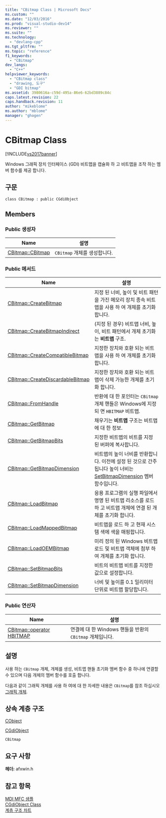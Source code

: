```yaml
---
title: "CBitmap Class | Microsoft Docs"
ms.custom: ""
ms.date: "12/03/2016"
ms.prod: "visual-studio-dev14"
ms.reviewer: ""
ms.suite: ""
ms.technology: 
  - "devlang-cpp"
ms.tgt_pltfrm: ""
ms.topic: "reference"
f1_keywords: 
  - "CBitmap"
dev_langs: 
  - "C++"
helpviewer_keywords: 
  - "CBitmap class"
  - "drawing, 도구"
  - "GDI bitmap"
ms.assetid: 3980616a-c59d-495a-86e6-62bd3889c84c
caps.latest.revision: 22
caps.handback.revision: 11
author: "mikeblome"
ms.author: "mblome"
manager: "ghogen"
---
```

# CBitmap Class
[!INCLUDE[vs2017banner](../../assembler/inline/includes/vs2017banner.md)]

Windows 그래픽 장치 인터페이스 \(GDI\) 비트맵을 캡슐화 하 고 비트맵을 조작 하는 멤버 함수를 제공 합니다.  
  
## 구문  
  
```  
class CBitmap : public CGdiObject  
```  
  
## Members  
  
### Public 생성자  
  
|Name|설명|  
|----------|--------|  
|[CBitmap::CBitmap](../Topic/CBitmap::CBitmap.md)|`CBitmap` 개체를 생성합니다.|  
  
### Public 메서드  
  
|Name|설명|  
|----------|--------|  
|[CBitmap::CreateBitmap](../Topic/CBitmap::CreateBitmap.md)|지정 된 너비, 높이 및 비트 패턴을 가진 메모리 장치 종속 비트맵을 사용 하 여 개체를 초기화 합니다.|  
|[CBitmap::CreateBitmapIndirect](../Topic/CBitmap::CreateBitmapIndirect.md)|\(지정 된 경우\) 비트맵 너비, 높이, 비트 패턴에서 개체 초기화는  **비트맵** 구조.|  
|[CBitmap::CreateCompatibleBitmap](../Topic/CBitmap::CreateCompatibleBitmap.md)|지정한 장치와 호환 되는 비트맵을 사용 하 여 개체를 초기화 합니다.|  
|[CBitmap::CreateDiscardableBitmap](../Topic/CBitmap::CreateDiscardableBitmap.md)|지정한 장치와 호환 되는 비트맵이 삭제 가능한 개체를 초기화 합니다.|  
|[CBitmap::FromHandle](../Topic/CBitmap::FromHandle.md)|반환에 대 한 포인터는 `CBitmap` 개체 핸들은 Windows에 지정 되 면 `HBITMAP` 비트맵.|  
|[CBitmap::GetBitmap](../Topic/CBitmap::GetBitmap.md)|채우기는  **비트맵** 구조는 비트맵에 대 한 정보.|  
|[CBitmap::GetBitmapBits](../Topic/CBitmap::GetBitmapBits.md)|지정한 비트맵의 비트를 지정 된 버퍼에 복사합니다.|  
|[CBitmap::GetBitmapDimension](../Topic/CBitmap::GetBitmapDimension.md)|비트맵의 높이 너비를 반환합니다.  이전에 설정 된 것으로 간주 됩니다 높이 너비는  [SetBitmapDimension](../Topic/CBitmap::SetBitmapDimension.md) 멤버 함수입니다.|  
|[CBitmap::LoadBitmap](../Topic/CBitmap::LoadBitmap.md)|응용 프로그램의 실행 파일에서 명명 된 비트맵 리소스를 로드 하 고 비트맵 개체에 연결 된 개체를 초기화 합니다.|  
|[CBitmap::LoadMappedBitmap](../Topic/CBitmap::LoadMappedBitmap.md)|비트맵을 로드 하 고 현재 시스템 색에 색을 매핑합니다.|  
|[CBitmap::LoadOEMBitmap](../Topic/CBitmap::LoadOEMBitmap.md)|미리 정의 된 Windows 비트맵 로드 및 비트맵 객체에 첨부 하 여 개체를 초기화 합니다.|  
|[CBitmap::SetBitmapBits](../Topic/CBitmap::SetBitmapBits.md)|비트의 비트맵 비트를 지정한 값으로 설정합니다.|  
|[CBitmap::SetBitmapDimension](../Topic/CBitmap::SetBitmapDimension.md)|너비 및 높이를 0.1 밀리미터 단위로 비트맵 할당합니다.|  
  
### Public 연산자  
  
|Name|설명|  
|----------|--------|  
|[CBitmap::operator HBITMAP](../Topic/CBitmap::operator%20HBITMAP.md)|연결에 대 한 Windows 핸들을 반환의 `CBitmap` 개체입니다.|  
  
## 설명  
 사용 하는 `CBitmap` 개체, 개체를 생성, 비트맵 핸들 초기화 멤버 함수 중 하나에 연결할 수 있으며 다음 개체의 멤버 함수를 호출 합니다.  
  
 다음과 같이 그래픽 개체를 사용 하 여에 대 한 자세한 내용은 `CBitmap`를 참조 하십시오  [그래픽 개체](../../mfc/graphic-objects.md).  
  
## 상속 계층 구조  
 [CObject](../../mfc/reference/cobject-class.md)  
  
 [CGdiObject](../../mfc/reference/cgdiobject-class.md)  
  
 `CBitmap`  
  
## 요구 사항  
 **헤더:** afxwin.h  
  
## 참고 항목  
 [MDI MFC 샘플](../../top/visual-cpp-samples.md)   
 [CGdiObject Class](../../mfc/reference/cgdiobject-class.md)   
 [계층 구조 차트](../../mfc/hierarchy-chart.md)